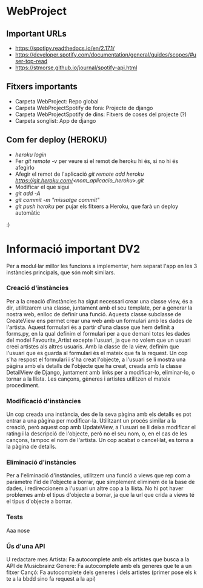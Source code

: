 # WebProject

## Important URLs
- https://spotipy.readthedocs.io/en/2.17.1/
- https://developer.spotify.com/documentation/general/guides/scopes/#user-top-read
- https://stmorse.github.io/journal/spotify-api.html

## Fitxers importants
- Carpeta WebProject: Repo global
- Carpeta WebProjectSpotify de fora: Projecte de django
- Carpeta WebProjectSpotify de dins: Fitxers de coses del projecte (?)
- Carpeta songlist: App de django

## Com fer deploy (HEROKU)
- *heroku login*
- Fer *git remote -v* per veure si el remot de heroku hi és, si no hi és afegirlo
- Afegir el remot de l'aplicació *git remote add heroku https://git.heroku.com/<nom_aplicacio_heroku>.git*
- Modificar el que sigui
- *git add -A*
- *git commit -m "missatge commit"*
- *git push heroku* per pujar els fitxers a Heroku, que farà un deploy automàtic

:)

# Informació important DV2
Per a modul·lar millor les funcions a implementar, hem separat l'app en les 3 instàncies principals, que són molt similars.
### Creació d'instàncies
Per a la creació d'instàncies ha sigut necessari crear una classe view, és a dir, utilitzarem una classe,
juntament amb el seu template, per a generar la nostra web, enlloc de definir una funció. Aquesta classe subclasse de CreateView
ens permet crear una web amb un formulari amb les dades de l'artista.
Aquest formulari és a partir d'una classe que hem definit a 
forms.py, en la qual definim el formulari per a que demani totes les dades del model Favourite_Artist excepte l'usuari,
ja que no volem que un usuari creei artistes als altres usuaris. Amb la classe de la view, definim que l'usuari que es guarda
al formulari és el mateix que fa la request. Un cop s'ha respost el formulari i s'ha creat l'objecte, a l'usuari se li
mostra una pàgina amb els detalls de l'objecte que ha creat, creada amb la classe DetailView de Django, juntament amb
links per a modificar-lo, eliminar-lo, o tornar a la llista. Les cançons, gèneres i artistes utilitzen el mateix procediment.
### Modificació d'instàncies
Un cop creada una instància, des de la seva pàgina amb els detalls es pot entrar a una pàgina per modificar-la. Utilitzant un
procés similar a la creació, però aquest cop amb UpdateView, a l'usuari se li deixa modificar el rating i la descripció de
l'objecte, però no el seu nom, o, en el cas de les cançons, tampoc el nom de l'artista. Un cop acabat o cancel·lat, es torna
a la pàgina de detalls.
### Eliminació d'instàncies
Per a l'eliminació d'instàncies, utilitzem una funció a views que rep com a paràmetre l'id de l'objecte a borrar, que simplement
eliminem de la base de dades, i redireccionem a l'usuari un altre cop a la llista. No hi pot haver problemes amb el tipus 
d'objecte a borrar, ja que la url que crida a views té el tipus d'objecte a borrar.
### Tests
Aaa nose
### Ús d'una API
U redactare mes
Artista: Fa autocomplete amb els artistes que busca a la API de Musicbrainz
Genere: Fa autocomplete amb els generes que te a un fitxer
Cançó: Fa autocomplete dels generes i dels artistes (primer pose els k te a la bbdd sino fa request a la api)
